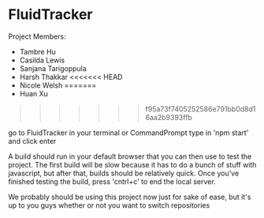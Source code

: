 # FluidTracker

Project Members:

- Tambre Hu
- Casilda Lewis
- Sanjana Tarigoppula
- Harsh Thakkar
<<<<<<< HEAD
- Nicole Welsh 
=======
- Huan Xu
>>>>>>> f95a73f7405252586e791bb0d8d16aa2b9393ffb

  go to FluidTracker in your terminal or CommandPrompt
  type in 'npm start' and click enter

A build should run in your default browser that you can then use to test the project. The first build will be slow because it has to do a bunch of stuff with javascript, but after that, builds should be relatively quick. Once you've finished testing the build, press 'cntrl+c' to end the local server.

We probably should be using this project now just for sake of ease, but it's up to you guys whether or not you want to switch repositories
